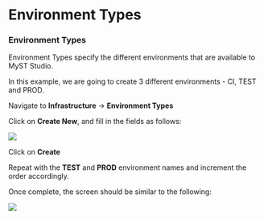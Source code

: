 # Environment Types

### Environment Types

Environment Types specify the different environments that are available to MyST Studio.

In this example, we are going to create 3 different environments - CI, TEST and PROD.

Navigate to **Infrastructure** -> **Environment Types**

Click on **Create New**, and fill in the fields as follows:

![](img/infra_envir_create_ci.png)


Click on **Create**

Repeat with the **TEST** and **PROD** environment names and increment the order accordingly.

Once complete, the screen should be similar to the following:

![](img/infra_envir_create_review.png)
